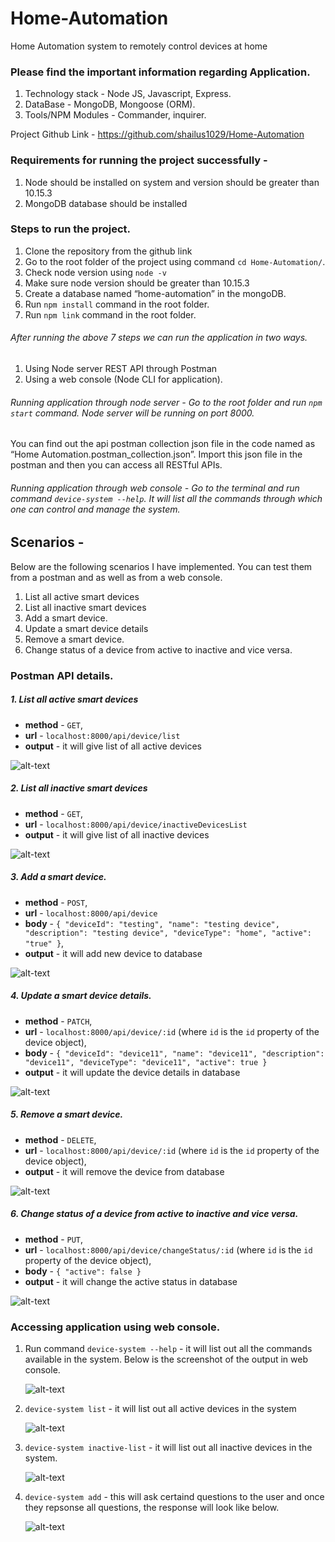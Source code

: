 # Home-Automation

Home Automation system to remotely control devices at home

### Please find the important information regarding Application.

1. Technology stack - Node JS, Javascript, Express.
2. DataBase - MongoDB, Mongoose (ORM).
3. Tools/NPM Modules - Commander, inquirer.

Project Github Link - https://github.com/shailus1029/Home-Automation

### Requirements for running the project successfully -

1.  Node should be installed on system and version should be greater than 10.15.3
2.  MongoDB database should be installed

### Steps to run the project.

1.  Clone the repository from the github link
2.  Go to the root folder of the project using command `cd Home-Automation/`.
3.  Check node version using `node -v`
4.  Make sure node version should be greater than 10.15.3
5.  Create a database named “home-automation” in the mongoDB.
6.  Run `npm install` command in the root folder.
7.  Run `npm link` command in the root folder.

###### After running the above 7 steps we can run the application in two ways.

1. Using Node server REST API through Postman
2. Using a web console (Node CLI for application).

###### Running application through node server - Go to the root folder and run `npm start` command. Node server will be running on port 8000.

You can find out the api postman collection json file in the code named as “Home Automation.postman_collection.json”. Import this json file in the postman and then you can access all RESTful APIs.

###### Running application through web console - Go to the terminal and run command `device-system --help`. It will list all the commands through which one can control and manage the system.

## Scenarios -

Below are the following scenarios I have implemented. You can test them from a postman and as well as from a web console.

1.  List all active smart devices
2.  List all inactive smart devices
3.  Add a smart device.
4.  Update a smart device details
5.  Remove a smart device.
6.  Change status of a device from active to inactive and vice versa.

### Postman API details.

##### 1. List all active smart devices

- **method** - `GET`,
- **url** - `localhost:8000/api/device/list`
- **output** - it will give list of all active devices

![alt-text](https://github.com/shailus1029/Home-Automation/blob/master/api-screens/API-1.png?raw=true)

##### 2. List all inactive smart devices

- **method** - `GET`,
- **url** - `localhost:8000/api/device/inactiveDevicesList`
- **output** - it will give list of all inactive devices

![alt-text](https://github.com/shailus1029/Home-Automation/blob/master/api-screens/API-2.png?raw=true)

##### 3. Add a smart device.

- **method** - `POST`,
- **url** - `localhost:8000/api/device`
- **body** - `{ "deviceId": "testing", "name": "testing device", "description": "testing device", "deviceType": "home", "active": "true" }`,
- **output** - it will add new device to database

![alt-text](https://github.com/shailus1029/Home-Automation/blob/master/api-screens/API-3.png?raw=true)

##### 4. Update a smart device details.

- **method** - `PATCH`,
- **url** - `localhost:8000/api/device/:id` (where `id` is the `id` property of the device object),
- **body** - `{ "deviceId": "device11", "name": "device11", "description": "device11", "deviceType": "device11", "active": true }`
- **output** - it will update the device details in database

![alt-text](https://github.com/shailus1029/Home-Automation/blob/master/api-screens/API-4.png?raw=true)

##### 5. Remove a smart device.

- **method** - `DELETE`,
- **url** - `localhost:8000/api/device/:id` (where `id` is the `id` property of the device object),
- **output** - it will remove the device from database

![alt-text](https://github.com/shailus1029/Home-Automation/blob/master/api-screens/API-5.png?raw=true)

##### 6. Change status of a device from active to inactive and vice versa.

- **method** - `PUT`,
- **url** - `localhost:8000/api/device/changeStatus/:id` (where `id` is the `id` property of the device object),
- **body** - `{ "active": false }`
- **output** - it will change the active status in database

![alt-text](https://github.com/shailus1029/Home-Automation/blob/master/api-screens/API-6.png?raw=true)

### Accessing application using web console.

1. Run command `device-system --help` - it will list out all the commands available in the system. Below is the screenshot of the output in web console.

   ![alt-text](https://github.com/shailus1029/Home-Automation/blob/master/web-console-screens/cmd-1.png?raw=true)

2. `device-system list` - it will list out all active devices in the system

   ![alt-text](https://github.com/shailus1029/Home-Automation/blob/master/web-console-screens/cmd-3.png?raw=true)

3. `device-system inactive-list` - it will list out all inactive devices in the system.

   ![alt-text](https://github.com/shailus1029/Home-Automation/blob/master/web-console-screens/cmd-4.png?raw=true)

4. `device-system add` - this will ask certaind questions to the user and once they repsonse all questions, the response will look like below.

   ![alt-text](https://github.com/shailus1029/Home-Automation/blob/master/web-console-screens/cmd-2.png?raw=true)

